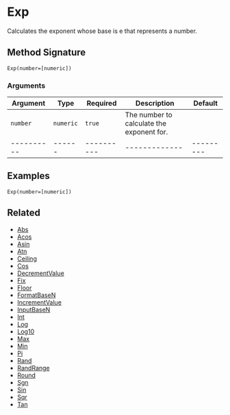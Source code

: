 # Exp

Calculates the exponent whose base is e that represents a number.

## Method Signature

```
Exp(number=[numeric])
```

### Arguments

| Argument   | Type      | Required   | Description                               | Default   |
| ---------- | --------- | ---------- | ----------------------------------------- | --------- |
| `number`   | `numeric` | `true`     | The number to calculate the exponent for. |           |
| ---------- | ------    | ---------- | -------------                             | --------- |

## Examples

```
Exp(number=[numeric])
```

## Related

* [Abs](abs.md)
* [Acos](acos.md)
* [Asin](asin.md)
* [Atn](atn.md)
* [Ceiling](ceiling.md)
* [Cos](cos.md)
* [DecrementValue](decrementvalue.md)
* [Fix](fix.md)
* [Floor](floor.md)
* [FormatBaseN](formatbasen.md)
* [IncrementValue](incrementvalue.md)
* [InputBaseN](inputbasen.md)
* [Int](int.md)
* [Log](log.md)
* [Log10](log10.md)
* [Max](max.md)
* [Min](min.md)
* [Pi](pi.md)
* [Rand](rand.md)
* [RandRange](randrange.md)
* [Round](round.md)
* [Sgn](sgn.md)
* [Sin](sin.md)
* [Sqr](sqr.md)
* [Tan](tan.md)
